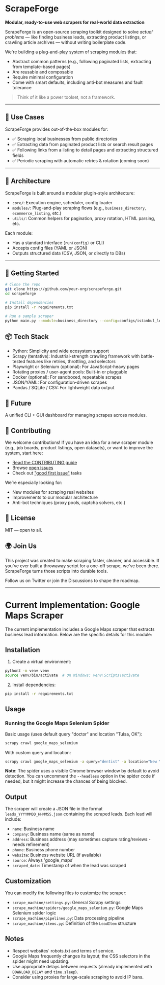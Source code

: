 # ScrapeForge

**Modular, ready-to-use web scrapers for real-world data extraction**

ScrapeForge is an open-source scraping toolkit designed to solve *actual problems* — like finding business leads, extracting product listings, or crawling article archives — without writing boilerplate code.

We're building a plug-and-play system of scraping modules that:
- Abstract common patterns (e.g., following paginated lists, extracting from template-based pages)
- Are reusable and composable
- Require minimal configuration
- Come with smart defaults, including anti-bot measures and fault tolerance

> Think of it like a power toolset, not a framework.

---

## 🔧 Use Cases

ScrapeForge provides out-of-the-box modules for:

- ✅ Scraping local businesses from public directories  
- ✅ Extracting data from paginated product lists or search result pages  
- ✅ Following links from a listing to detail pages and extracting structured fields  
- ✅ Periodic scraping with automatic retries & rotation (coming soon)  

---

## 🧱 Architecture

ScrapeForge is built around a modular plugin-style architecture:
- `core/`: Execution engine, scheduler, config loader
- `modules/`: Plug-and-play scraping flows (e.g., `business_directory`, `ecommerce_listing`, etc.)
- `utils/`: Common helpers for pagination, proxy rotation, HTML parsing, etc.

Each module:
- Has a standard interface (`run(config)` or CLI)
- Accepts config files (YAML or JSON)
- Outputs structured data (CSV, JSON, or directly to DBs)

---

## 🚀 Getting Started

```bash
# Clone the repo
git clone https://github.com/your-org/scrapeforge.git
cd scrapeforge

# Install dependencies
pip install -r requirements.txt

# Run a sample scraper
python main.py --module=business_directory --config=configs/istanbul_local.json
```

## 📦 Tech Stack

- Python: Simplicity and wide ecosystem support
- Scrapy (tentative): Industrial-strength crawling framework with battle-tested features like retries, throttling, and selectors
- Playwright or Selenium (optional): For JavaScript-heavy pages
- Rotating proxies / user-agent pools: Built-in or pluggable
- Docker (optional): For sandboxed, repeatable scrapes
- JSON/YAML: For configuration-driven scrapes
- Pandas / SQLite / CSV: For lightweight data output

## 🧠 Future

A unified CLI + GUI dashboard for managing scrapes across modules.

## 🤝 Contributing

We welcome contributions! If you have an idea for a new scraper module (e.g., job boards, product listings, open datasets), or want to improve the system, start here:

- [Read the CONTRIBUTING guide](./CONTRIBUTING.md)
- Browse [open issues](https://github.com/your-org/your-project/issues)
- Check out ["good first issue"](https://github.com/atadagg/scrape-machine/labels/good%20first%20issue) tasks

We’re especially looking for:
- New modules for scraping real websites
- Improvements to our modular architecture
- Anti-bot techniques (proxy pools, captcha solvers, etc.)

## 📜 License

MIT — open to all.

## 🌍 Join Us

This project was created to make scraping faster, cleaner, and accessible. If you've ever built a throwaway script for a one-off scrape, we've been there. ScrapeForge turns those scripts into durable tools.

Follow us on Twitter or join the Discussions to shape the roadmap.

---

# Current Implementation: Google Maps Scraper

The current implementation includes a Google Maps scraper that extracts business lead information. Below are the specific details for this module:

## Installation

1. Create a virtual environment:
```bash
python3 -m venv venv
source venv/bin/activate  # On Windows: venv\Scripts\activate
```

2. Install dependencies:
```bash
pip install -r requirements.txt
```

## Usage

### Running the Google Maps Selenium Spider

Basic usage (uses default query "doctor" and location "Tulsa, OK"):
```bash
scrapy crawl google_maps_selenium
```

With custom query and location:
```bash
scrapy crawl google_maps_selenium -a query="dentist" -a location="New York, NY"
```

**Note:** The spider uses a visible Chrome browser window by default to avoid detection. You can uncomment the `--headless` option in the spider code if needed, but it might increase the chances of being blocked.

## Output

The scraper will create a JSON file in the format `leads_YYYYMMDD_HHMMSS.json` containing the scraped leads. Each lead will include:
- `name`: Business name
- `company`: Business name (same as name)
- `address`: Business address (may sometimes capture rating/reviews - needs refinement)
- `phone`: Business phone number
- `website`: Business website URL (if available)
- `source`: Always 'google_maps'
- `scraped_date`: Timestamp of when the lead was scraped

## Customization

You can modify the following files to customize the scraper:

- `scrape_machine/settings.py`: General Scrapy settings
- `scrape_machine/spiders/google_maps_selenium.py`: Google Maps Selenium spider logic
- `scrape_machine/pipelines.py`: Data processing pipeline
- `scrape_machine/items.py`: Definition of the `LeadItem` structure

## Notes

- Respect websites' robots.txt and terms of service.
- Google Maps frequently changes its layout; the CSS selectors in the spider might need updating.
- Use appropriate delays between requests (already implemented with `DOWNLOAD_DELAY` and `time.sleep`).
- Consider using proxies for large-scale scraping to avoid IP bans.
